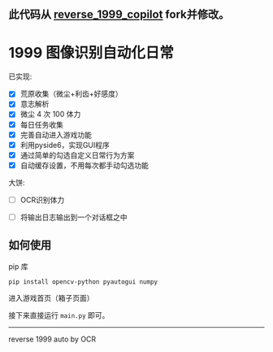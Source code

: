 ## 此代码从 [reverse_1999_copilot](https://github.com/BrackRat/reverse_1999_copilot.git) fork并修改。


# 1999 图像识别自动化日常

已实现:
- [x] 荒原收集（微尘+利齿+好感度）
- [x] 意志解析
- [x] 微尘 4 次 100 体力
- [x] 每日任务收集
- [x] 完善自动进入游戏功能
- [x] 利用pyside6，实现GUI程序
- [x] 通过简单的勾选自定义日常行为方案
- [x] 自动缓存设置，不用每次都手动勾选功能

大饼:
- [ ] OCR识别体力
- [ ] 将输出日志输出到一个对话框之中


## 如何使用
pip 库
```shell
pip install opencv-python pyautogui numpy
```

进入游戏首页（箱子页面）

接下来直接运行 `main.py` 即可。
***

reverse 1999 auto by OCR